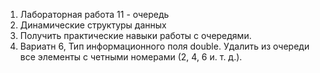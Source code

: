 1) Лабораторная работа 11 - очередь
2) Динамические структуры данных
3) Получить практические навыки работы с очередями.
4) Вариатн 6, Тип информационного поля double. Удалить из очереди все элементы с четными номерами (2, 4, 6 и. т. д.).
